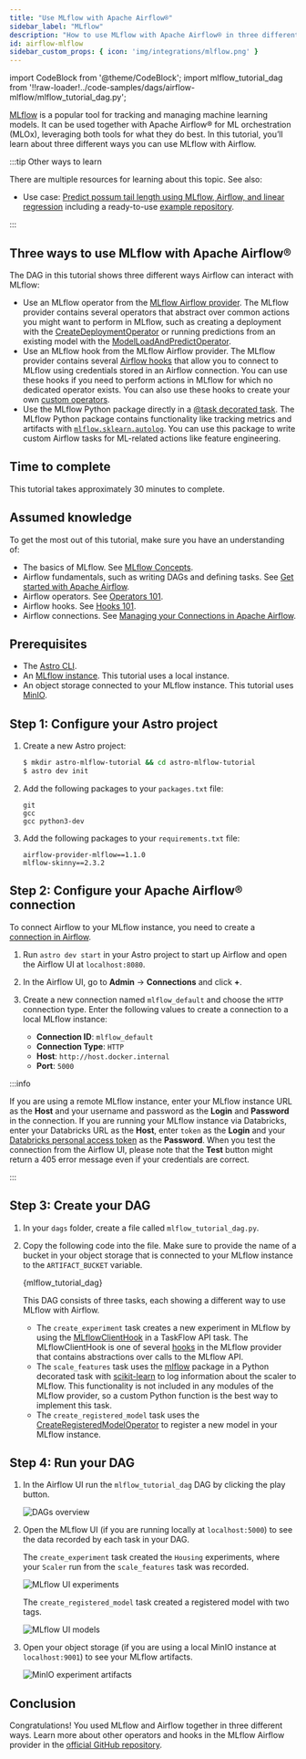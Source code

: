 ```yaml
---
title: "Use MLflow with Apache Airflow®"
sidebar_label: "MLflow"
description: "How to use MLflow with Apache Airflow® in three different ways."
id: airflow-mlflow
sidebar_custom_props: { icon: 'img/integrations/mlflow.png' }
---
```


import CodeBlock from '@theme/CodeBlock';
import mlflow_tutorial_dag from '!!raw-loader!../code-samples/dags/airflow-mlflow/mlflow_tutorial_dag.py';

[MLflow](https://mlflow.org/) is a popular tool for tracking and managing machine learning models. It can be used together with Apache Airflow® for ML orchestration (MLOx), leveraging both tools for what they do best. In this tutorial, you’ll learn about three different ways you can use MLflow with Airflow.

:::tip Other ways to learn

There are multiple resources for learning about this topic. See also:

- Use case: [Predict possum tail length using MLflow, Airflow, and linear regression](use-case-airflow-mlflow.md) including a ready-to-use [example repository](https://github.com/astronomer/use-case-mlflow). 

:::

## Three ways to use MLflow with Apache Airflow®

The DAG in this tutorial shows three different ways Airflow can interact with MLflow:

- Use an MLflow operator from the [MLflow Airflow provider](https://github.com/astronomer/airflow-provider-mlflow). The MLflow provider contains several operators that abstract over common actions you might want to perform in MLflow, such as creating a deployment with the [CreateDeploymentOperator](https://github.com/astronomer/airflow-provider-mlflow/blob/main/mlflow_provider/operators/deployment.py) or running predictions from an existing model with the [ModelLoadAndPredictOperator](https://github.com/astronomer/airflow-provider-mlflow/blob/main/mlflow_provider/operators/pyfunc.py). 
- Use an MLflow hook from the MLflow Airflow provider. The MLflow provider contains several [Airflow hooks](what-is-a-hook.md) that allow you to connect to MLflow using credentials stored in an Airflow connection. You can use these hooks if you need to perform actions in MLflow for which no dedicated operator exists. You can also use these hooks to create your own [custom operators](airflow-importing-custom-hooks-operators.md).
- Use the MLflow Python package directly in a [@task decorated task](airflow-decorators.md). The MLflow Python package contains functionality like tracking metrics and artifacts with [`mlflow.sklearn.autolog`](https://mlflow.org/docs/latest/python_api/mlflow.sklearn.html). You can use this package to write custom Airflow tasks for ML-related actions like feature engineering.

## Time to complete

This tutorial takes approximately 30 minutes to complete.

## Assumed knowledge

To get the most out of this tutorial, make sure you have an understanding of:

- The basics of MLflow. See [MLflow Concepts](https://mlflow.org/docs/latest/concepts.html).
- Airflow fundamentals, such as writing DAGs and defining tasks. See [Get started with Apache Airflow](get-started-with-airflow.md).
- Airflow operators. See [Operators 101](what-is-an-operator.md).
- Airflow hooks. See [Hooks 101](what-is-a-hook.md).
- Airflow connections. See [Managing your Connections in Apache Airflow](connections.md).

## Prerequisites

- The [Astro CLI](https://www.astronomer.io/docs/astro/cli/get-started).
- An [MLflow instance](https://www.mlflow.org/docs/latest/quickstart.html). This tutorial uses a local instance.
- An object storage connected to your MLflow instance. This tutorial uses [MinIO](https://min.io/).

## Step 1: Configure your Astro project

1. Create a new Astro project:

    ```sh
    $ mkdir astro-mlflow-tutorial && cd astro-mlflow-tutorial
    $ astro dev init
    ```

2. Add the following packages to your `packages.txt` file:

    ```text
    git
    gcc
    gcc python3-dev
    ```

3. Add the following packages to your `requirements.txt` file:

    ```text
    airflow-provider-mlflow==1.1.0
    mlflow-skinny==2.3.2
    ```

## Step 2: Configure your Apache Airflow® connection

To connect Airflow to your MLflow instance, you need to create a [connection in Airflow](connections.md). 

1. Run `astro dev start` in your Astro project to start up Airflow and open the Airflow UI at `localhost:8080`.

2. In the Airflow UI, go to **Admin** -> **Connections** and click **+**.

3. Create a new connection named `mlflow_default` and choose the `HTTP` connection type. Enter the following values to create a connection to a local MLflow instance:

    - **Connection ID**: `mlflow_default`
    - **Connection Type**: `HTTP`
    - **Host**: `http://host.docker.internal`
    - **Port**: `5000`

:::info 

If you are using a remote MLflow instance, enter your MLflow instance URL as the **Host** and your username and password as the **Login** and **Password** in the connection. If you are running your MLflow instance via Databricks, enter your Databricks URL as the **Host**, enter `token` as the **Login** and your [Databricks personal access token](https://docs.databricks.com/dev-tools/auth.html#personal-access-tokens-for-users) as the **Password**.
When you test the connection from the Airflow UI, please note that the **Test** button might return a 405 error message even if your credentials are correct. 

:::

## Step 3: Create your DAG

1. In your `dags` folder, create a file called `mlflow_tutorial_dag.py`.

2. Copy the following code into the file. Make sure to provide the name of a bucket in your object storage that is connected to your MLflow instance to the `ARTIFACT_BUCKET` variable.

    <CodeBlock language="python">{mlflow_tutorial_dag}</CodeBlock>

    This DAG consists of three tasks, each showing a different way to use MLflow with Airflow.

    - The `create_experiment` task creates a new experiment in MLflow by using the [MLflowClientHook](https://github.com/astronomer/airflow-provider-mlflow/blob/main/mlflow_provider/hooks/client.py) in a TaskFlow API task. The MLflowClientHook is one of several [hooks](https://github.com/astronomer/airflow-provider-mlflow/tree/main/mlflow_provider/hooks) in the MLflow provider that contains abstractions over calls to the MLflow API. 
    - The `scale_features` task uses the [mlflow](https://pypi.org/project/mlflow/) package in a Python decorated task with [scikit-learn](https://pypi.org/project/scikit-learn/) to log information about the scaler to MLflow. This functionality is not included in any modules of the MLflow provider, so a custom Python function is the best way to implement this task.
    - The `create_registered_model` task uses the [CreateRegisteredModelOperator](https://github.com/astronomer/airflow-provider-mlflow/blob/main/mlflow_provider/operators/registry.py) to register a new model in your MLflow instance.

## Step 4: Run your DAG

1. In the Airflow UI run the `mlflow_tutorial_dag` DAG by clicking the play button.

    ![DAGs overview](/img/guides/airflow-mlflow_dag_graph_view.png)

2. Open the MLflow UI (if you are running locally at `localhost:5000`) to see the data recorded by each task in your DAG.

    The `create_experiment` task created the `Housing` experiments, where your `Scaler` run from the `scale_features` task was recorded.

    ![MLflow UI experiments](/img/guides/airflow-mlflow_experiments.png)

    The `create_registered_model` task created a registered model with two tags.

    ![MLflow UI models](/img/guides/airflow-mlflow_registered_models.png)

3. Open your object storage (if you are using a local MinIO instance at `localhost:9001`) to see your MLflow artifacts.

    ![MinIO experiment artifacts](/img/guides/airflow-mlflow_experiment_artifacts_in_minio.png)

## Conclusion

Congratulations! You used MLflow and Airflow together in three different ways. Learn more about other operators and hooks in the MLflow Airflow provider in the [official GitHub repository](https://github.com/astronomer/airflow-provider-mlflow).